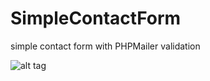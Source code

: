 # SimpleContactForm
simple contact form with PHPMailer validation

![alt tag](https://raw.githubusercontent.com/burziszcze/SimpleContactForm/contact_form.png)

